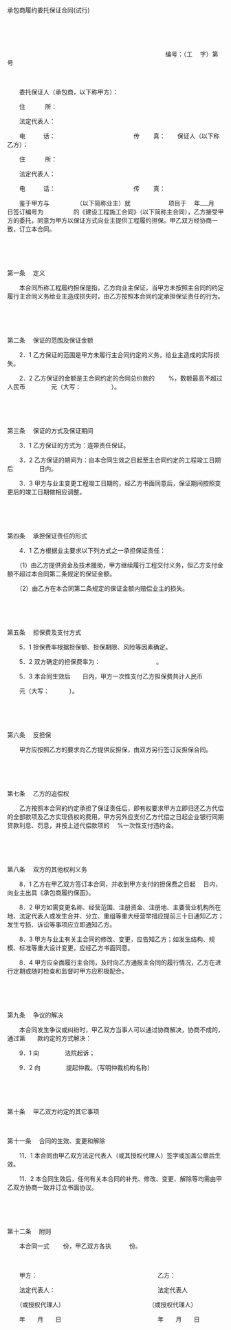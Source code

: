 



承包商履约委托保证合同(试行)



 

　　

　　


 　　　　　　　　　　　　　　　　　　　　　　　　　　 编号：（工　 字）第　 号
 
　　



　　委托保证人（承包商，以下称甲方）：

　　住　　　 所：

　　法定代表人：

　　电　　　话：　　　　　　　　　　　　　传　　 真：　　保证人（以下称乙方）：

　　住　　　 所：

　　法定代表人：

　　电　　　话：　　　　　　　　　　　　　传　　 真：　　

　　鉴于甲方与　　　　　（以下简称业主）就　　　　　　 项目于　 年___月　日签订编号为　　　　　的《建设工程施工合同》（以下简称主合同），乙方接受甲方的委托，同意为甲方以保证方式向业主提供工程履约担保。甲乙双方经协商一致，订立本合同。

　　

　　

第一条
　定义

　　本合同所称工程履约担保是指，乙方向业主保证，当甲方未按照主合同的约定履行主合同义务给业主造成损失时，由乙方按照本合同约定承担保证责任的行为。

　　

　　

第二条
　保证的范围及保证金额

　　2．1 乙方保证的范围是甲方未履行主合同约定的义务，给业主造成的实际损失。

　　2．2 乙方保证的金额是主合同约定的合同总价款的　　 %，数额最高不超过人民币　　　　 元（大写：　　　　　）。

　　

　　

第三条
　保证的方式及保证期间

　　3．1 乙方保证的方式为：连带责任保证。

　　3．2 乙方保证的期间为：自本合同生效之日起至主合同约定的工程竣工日期后　　　　 日内。

　　3．3 甲方与业主变更工程竣工日期的，经乙方书面同意后，保证期间按照变更后的竣工日期做相应调整。

　　

　　

第四条
　承担保证责任的形式

　　4．1 乙方根据业主要求以下列方式之一承担保证责任：

　　（1）由乙方提供资金及技术援助，甲方继续履行工程交付义务，但乙方支付金额不超过本合同第二条规定的保证金额。

　　（2）由乙方在本合同第二条规定的保证金额内赔偿业主的损失。

　　

　　

第五条
　担保费及支付方式

　　5．1 担保费率根据担保额、担保期限、风险等因素确定。

　　5．2 双方确定的担保费率为：　　　　　　　　　 。

　　5．3 本合同生效后　　日内，甲方一次性支付乙方担保费共计人民币

　　元（大写：　　　 ）。

　　

　　

第六条
　反担保

　　甲方应按照乙方的要求向乙方提供反担保，由双方另行签订反担保合同。

　　

　　

第七条
　乙方的追偿权

　　乙方按照本合同的约定承担了保证责任后，即有权要求甲方立即归还乙方代偿的全部款项及乙方实现债权的费用，甲方另外应支付乙方代偿之日起企业银行同期贷款利息、罚息，并按上述代偿款项的　 %一次性支付违约金。

　　

　　

第八条
　双方的其他权利义务

　　8．1 乙方在甲乙双方签订本合同，并收到甲方支付的担保费之日起　 日内，向业主出具《承包商履约保函》。

　　8．2 甲方如需变更名称、经营范围、注册资金、注册地、主要营业机构所在地、法定代表人或发生合并、分立、重组等重大经营举措应提前三十日通知乙方；发生亏损、诉讼等事项应立即通知乙方。

　　8．3 甲方与业主有关主合同的修改、变更，应告知乙方；如发生结构、规模、标准等重大设计变更，应经乙方书面同意。

　　8．4 甲方应全面履行主合同，及时向乙方通报主合同的履行情况，乙方在进行定期或随时检查和监督时甲方应积极配合。

　　

　　

第九条
　争议的解决

　　本合同发生争议或纠纷时，甲乙双方当事人可以通过协商解决，协商不成的，通过第　　款约定的方式解决：

　　9．1 向　　　　 法院起诉；

　　9．2 向　　　　 提起仲裁。（写明仲裁机构名称）

　　

　　

第十条
　甲乙双方约定的其它事项

　　

第十一条
　合同的生效、变更和解除

　　11．1 本合同由甲乙双方法定代表人（或其授权代理人）签字或加盖公章后生效。

　　11．2 本合同生效后，任何有关本合同的补充、修改、变更、解除等均需由甲乙双方协商一致并订立书面协议。

　　

　　

第十二条
　附则

　　本合同一式　　 份，甲乙双方各执　　　份。　　

　　

　　甲方：　　　　　　　　　　　　　　　　　　　　乙方：

　　法定代表人：　　　　　　　　　　　　　　　　　法定代表人

　　（或授权代理人）　　　　　　　　　　　　　　　（或授权代理人）

　　年　　月　　日　　　　　　　　　　　　　　　　年　　月　　日

　　